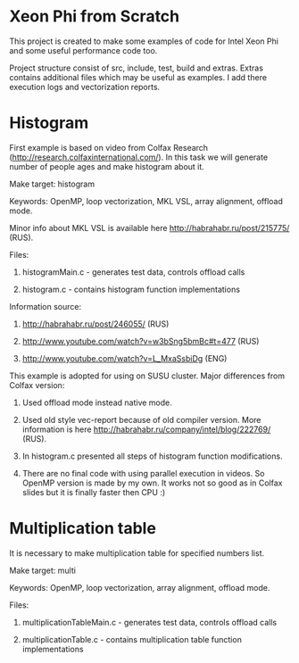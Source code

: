 # Xeon Phi from Scratch

This project is created to make some examples of code for Intel Xeon Phi and some useful performance code too.

Project structure consist of src, include, test, build and extras. Extras contains additional files which may be useful as examples. I add there execution logs and vectorization reports.

# Histogram
First example is based on video from Colfax Research (http://research.colfaxinternational.com/). In this task we will generate number of people ages and make histogram about it.

Make target: histogram

Keywords: OpenMP, loop vectorization, MKL VSL, array alignment, offload mode.

Minor info about MKL VSL is available here http://habrahabr.ru/post/215775/ (RUS).

Files:

1. histogramMain.c - generates test data, controls offload calls

2. histogram.c - contains histogram function implementations 

Information source: 

1. http://habrahabr.ru/post/246055/ (RUS)

2. http://www.youtube.com/watch?v=w3bSng5bmBc#t=477 (RUS)

3. http://www.youtube.com/watch?v=L_MxaSsbiDg (ENG)

This example is adopted for using on SUSU cluster.
Major differences from Colfax version:

1. Used offload mode instead native mode.

2. Used old style vec-report because of old compiler version. More information is here http://habrahabr.ru/company/intel/blog/222769/ (RUS).

3. In histogram.c presented all steps of histogram function modifications.

4. There are no final code with using parallel execution in videos. So OpenMP version is made by my own. It works not so good as in Colfax slides but it is finally faster then CPU :)

# Multiplication table
It is necessary to make multiplication table for specified numbers list. 

Make target: multi

Keywords: OpenMP, loop vectorization, array alignment, offload mode.

Files:

1. multiplicationTableMain.c - generates test data, controls offload calls

2. multiplicationTable.c - contains multiplication table function implementations 
